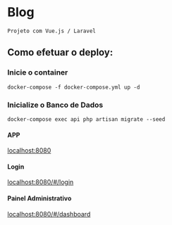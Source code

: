 # Blog
```
Projeto com Vue.js / Laravel
```
## Como efetuar o deploy:

### Inicie o container
```
docker-compose -f docker-compose.yml up -d
```

### Inicialize o Banco de Dados
```
docker-compose exec api php artisan migrate --seed
```

#### APP
[localhost:8080](http://localhost:8080)

#### Login
[localhost:8080/#/login](http://localhost:8080/#/login)

#### Painel Administrativo
[localhost:8080/#/dashboard](http://localhost:8080/#/dashboard)

